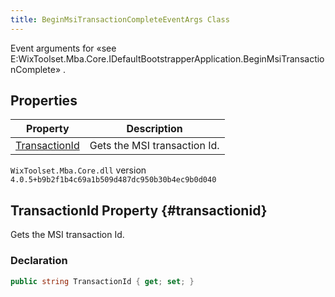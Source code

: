 ```yaml
---
title: BeginMsiTransactionCompleteEventArgs Class
---
```

Event arguments for «see E:WixToolset.Mba.Core.IDefaultBootstrapperApplication.BeginMsiTransactionComplete» .
## Properties
| Property | Description |
| ------ | ----------- |
| [TransactionId](#transactionid) | Gets the MSI transaction Id. |
`WixToolset.Mba.Core.dll` version `4.0.5+b9b2f1b4c69a1b509d487dc950b30b4ec9b0d040`
## TransactionId Property {#transactionid}
Gets the MSI transaction Id.
### Declaration
```cs
public string TransactionId { get; set; }
```
